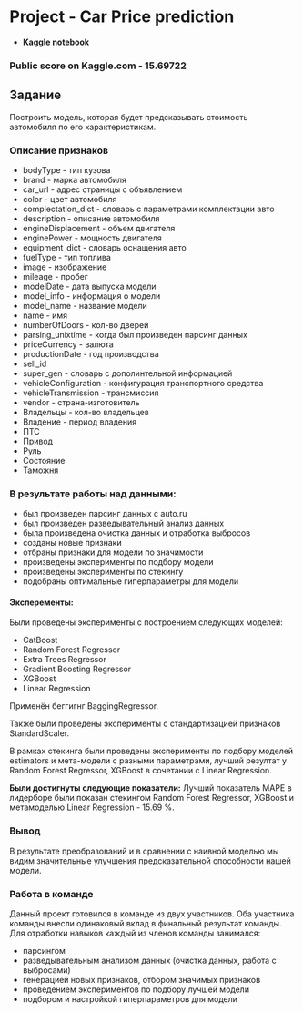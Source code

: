 
# Project -  Car Price prediction
- **[Kaggle notebook](https://www.kaggle.com/alexeiperepelkin/sf-dst-car-price-prediction-by-aleksei-perepelkin)**

### Public score on Kaggle.com - 15.69722

## Задание
Построить модель, которая будет предсказывать стоимость автомобиля по его характеристикам.

### Описание признаков
- bodyType - тип кузова           
- brand - марка автомобиля               
- car_url - адрес страницы с объявлением              
- color - цвет автомобиля                 
- complectation_dict - словарь с параметрами комплектации авто
- description - описание автомобиля      
- engineDisplacement - объем двигателя    
- enginePower - мощность двигателя       
- equipment_dict - словарь оснащения авто      
- fuelType - тип топлива             
- image - изображение                
- mileage - пробег               
- modelDate - дата выпуска модели             
- model_info - информация о модели
- model_name - название модели            
- name - имя                 
- numberOfDoors - кол-во дверей       
- parsing_unixtime - когда был произведен парсинг данных      
- priceCurrency - валюта        
- productionDate - год производства     
- sell_id               
- super_gen - словарь с дополинтельной информацией             
- vehicleConfiguration - конфигурация транспортного средства  
- vehicleTransmission - трансмиссия   
- vendor - страна-изготовитель               
- Владельцы - кол-во владельцев      
- Владение - период владения              
- ПТС                  
- Привод                
- Руль                  
- Состояние             
- Таможня  

### В результате работы над данными:
- был произведен парсинг данных с auto.ru 
- был произведен разведывательный анализ данных
- была произведена очистка данных и отработка выбросов
- созданы новые признаки
- отбраны признаки для модели по значимости
- произведены эксперименты по подбору модели
- произведены эксперименты по стекингу
- подобраны оптимальные гиперпараметры для модели

#### Эксперементы:
Были проведены эксперименты с построением следующих моделей:
- CatBoost
- Random Forest Regressor
- Extra Trees Regressor
- Gradient Boosting Regressor
- XGBoost
- Linear Regression

Применён беггигнг BaggingRegressor.

Также были проведены эксперименты с стандартизацией признаков StandardScaler.

В рамках стекинга были проведены эксперименты по подбору моделей estimators и мета-модели с разными параметрами, лучший резултат у Random Forest Regressor, XGBoost в сочетании с Linear Regression.

**Были достигнуты следующие показатели:**
Лучший показатель MAPE в лидерборе были показан стекингом Random Forest Regressor, XGBoost и  метамоделью Linear Regression - 15.69 %.

### Вывод
В результате преобразований и в сравнении с наивной моделью мы видим значительные улучшения предсказательной способности нашей модели.

### Работа в команде
Данный проект готовился в команде из двух участников. Оба участника команды внесли одинаковый вклад в финальный результат команды. Для отработки навыков каждый из членов команды занимался:
- парсингом
- разведывательным анализом данных (очистка данных, работа с выбросами)
- генерацией новых признаков, отбором значимых признаков
- проведением экспериментов по подбору лучшей модели 
- подбором и настройкой гиперпараметров для модели

